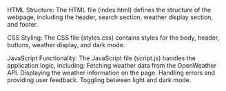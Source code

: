HTML Structure:
The HTML file (index.html) defines the structure of the webpage, including the header, search section, weather display section, and footer.

CSS Styling:
The CSS file (styles.css) contains styles for the body, header, buttons, weather display, and dark mode.

JavaScript Functionality:
The JavaScript file (script.js) handles the application logic, including:
Fetching weather data from the OpenWeather API.
Displaying the weather information on the page.
Handling errors and providing user feedback.
Toggling between light and dark mode.
